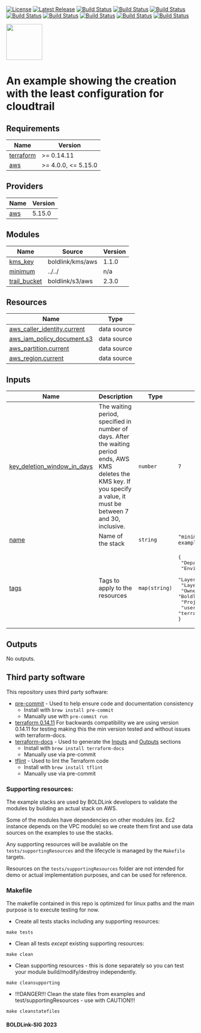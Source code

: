 [![License](https://img.shields.io/badge/License-Apache-blue.svg)](https://github.com/boldlink/terraform-aws-cloudtrail/blob/main/LICENSE)
[![Latest Release](https://img.shields.io/github/release/boldlink/terraform-aws-cloudtrail.svg)](https://github.com/boldlink/terraform-aws-cloudtrail/releases/latest)
[![Build Status](https://github.com/boldlink/terraform-aws-cloudtrail/actions/workflows/update.yaml/badge.svg)](https://github.com/boldlink/terraform-aws-cloudtrail/actions)
[![Build Status](https://github.com/boldlink/terraform-aws-cloudtrail/actions/workflows/release.yaml/badge.svg)](https://github.com/boldlink/terraform-aws-cloudtrail/actions)
[![Build Status](https://github.com/boldlink/terraform-aws-cloudtrail/actions/workflows/pre-commit.yaml/badge.svg)](https://github.com/boldlink/terraform-aws-cloudtrail/actions)
[![Build Status](https://github.com/boldlink/terraform-aws-cloudtrail/actions/workflows/pr-labeler.yaml/badge.svg)](https://github.com/boldlink/terraform-aws-cloudtrail/actions)
[![Build Status](https://github.com/boldlink/terraform-aws-cloudtrail/actions/workflows/module-examples-tests.yaml/badge.svg)](https://github.com/boldlink/terraform-aws-cloudtrail/actions)
[![Build Status](https://github.com/boldlink/terraform-aws-cloudtrail/actions/workflows/checkov.yaml/badge.svg)](https://github.com/boldlink/terraform-aws-cloudtrail/actions)
[![Build Status](https://github.com/boldlink/terraform-aws-cloudtrail/actions/workflows/auto-merge.yaml/badge.svg)](https://github.com/boldlink/terraform-aws-cloudtrail/actions)
[![Build Status](https://github.com/boldlink/terraform-aws-cloudtrail/actions/workflows/auto-badge.yaml/badge.svg)](https://github.com/boldlink/terraform-aws-cloudtrail/actions)

[<img src="https://avatars.githubusercontent.com/u/25388280?s=200&v=4" width="96"/>](https://boldlink.io)

# An example showing the creation with the least configuration for cloudtrail

<!-- BEGINNING OF PRE-COMMIT-TERRAFORM DOCS HOOK -->
## Requirements

| Name | Version |
|------|---------|
| <a name="requirement_terraform"></a> [terraform](#requirement\_terraform) | >= 0.14.11 |
| <a name="requirement_aws"></a> [aws](#requirement\_aws) | >= 4.0.0, <= 5.15.0 |

## Providers

| Name | Version |
|------|---------|
| <a name="provider_aws"></a> [aws](#provider\_aws) | 5.15.0 |

## Modules

| Name | Source | Version |
|------|--------|---------|
| <a name="module_kms_key"></a> [kms\_key](#module\_kms\_key) | boldlink/kms/aws | 1.1.0 |
| <a name="module_minimum"></a> [minimum](#module\_minimum) | ../../ | n/a |
| <a name="module_trail_bucket"></a> [trail\_bucket](#module\_trail\_bucket) | boldlink/s3/aws | 2.3.0 |

## Resources

| Name | Type |
|------|------|
| [aws_caller_identity.current](https://registry.terraform.io/providers/hashicorp/aws/latest/docs/data-sources/caller_identity) | data source |
| [aws_iam_policy_document.s3](https://registry.terraform.io/providers/hashicorp/aws/latest/docs/data-sources/iam_policy_document) | data source |
| [aws_partition.current](https://registry.terraform.io/providers/hashicorp/aws/latest/docs/data-sources/partition) | data source |
| [aws_region.current](https://registry.terraform.io/providers/hashicorp/aws/latest/docs/data-sources/region) | data source |

## Inputs

| Name | Description | Type | Default | Required |
|------|-------------|------|---------|:--------:|
| <a name="input_key_deletion_window_in_days"></a> [key\_deletion\_window\_in\_days](#input\_key\_deletion\_window\_in\_days) | The waiting period, specified in number of days. After the waiting period ends, AWS KMS deletes the KMS key. If you specify a value, it must be between 7 and 30, inclusive. | `number` | `7` | no |
| <a name="input_name"></a> [name](#input\_name) | Name of the stack | `string` | `"minimum-boldlink-example"` | no |
| <a name="input_tags"></a> [tags](#input\_tags) | Tags to apply to the resources | `map(string)` | <pre>{<br>  "Department": "DevOps",<br>  "Environment": "example",<br>  "LayerId": "cExample",<br>  "LayerName": "cExample",<br>  "Owner": "Boldlink",<br>  "Project": "Examples",<br>  "user::CostCenter": "terraform-registry"<br>}</pre> | no |

## Outputs

No outputs.
<!-- END OF PRE-COMMIT-TERRAFORM DOCS HOOK -->

## Third party software
This repository uses third party software:
* [pre-commit](https://pre-commit.com/) - Used to help ensure code and documentation consistency
  * Install with `brew install pre-commit`
  * Manually use with `pre-commit run`
* [terraform 0.14.11](https://releases.hashicorp.com/terraform/0.14.11/) For backwards compatibility we are using version 0.14.11 for testing making this the min version tested and without issues with terraform-docs.
* [terraform-docs](https://github.com/segmentio/terraform-docs) - Used to generate the [Inputs](#Inputs) and [Outputs](#Outputs) sections
  * Install with `brew install terraform-docs`
  * Manually use via pre-commit
* [tflint](https://github.com/terraform-linters/tflint) - Used to lint the Terraform code
  * Install with `brew install tflint`
  * Manually use via pre-commit

### Supporting resources:

The example stacks are used by BOLDLink developers to validate the modules by building an actual stack on AWS.

Some of the modules have dependencies on other modules (ex. Ec2 instance depends on the VPC module) so we create them
first and use data sources on the examples to use the stacks.

Any supporting resources will be available on the `tests/supportingResources` and the lifecycle is managed by the `Makefile` targets.

Resources on the `tests/supportingResources` folder are not intended for demo or actual implementation purposes, and can be used for reference.

### Makefile
The makefile contained in this repo is optimized for linux paths and the main purpose is to execute testing for now.
* Create all tests stacks including any supporting resources:
```console
make tests
```
* Clean all tests *except* existing supporting resources:
```console
make clean
```
* Clean supporting resources - this is done separately so you can test your module build/modify/destroy independently.
```console
make cleansupporting
```
* !!!DANGER!!! Clean the state files from examples and test/supportingResources - use with CAUTION!!!
```console
make cleanstatefiles
```


#### BOLDLink-SIG 2023
